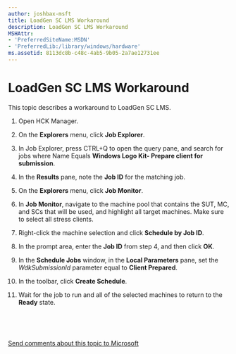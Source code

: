 ```yaml
---
author: joshbax-msft
title: LoadGen SC LMS Workaround
description: LoadGen SC LMS Workaround
MSHAttr:
- 'PreferredSiteName:MSDN'
- 'PreferredLib:/library/windows/hardware'
ms.assetid: 8113dc8b-c48c-4ab5-9b05-2a7ae12731ee
---
```


# LoadGen SC LMS Workaround


This topic describes a workaround to LoadGen SC LMS.

1.  Open HCK Manager.

2.  On the **Explorers** menu, click **Job Explorer**.

3.  In Job Explorer, press CTRL+Q to open the query pane, and search for jobs where Name Equals **Windows Logo Kit- Prepare client for submission**.

4.  In the **Results** pane, note the **Job ID** for the matching job.

5.  On the **Explorers** menu, click **Job Monitor**.

6.  In **Job Monitor**, navigate to the machine pool that contains the SUT, MC, and SCs that will be used, and highlight all target machines. Make sure to select all stress clients.

7.  Right-click the machine selection and click **Schedule by Job ID**.

8.  In the prompt area, enter the **Job ID** from step 4, and then click **OK**.

9.  In the **Schedule Jobs** window, in the **Local Parameters** pane, set the *WdkSubmissionId* parameter equal to **Client Prepared**.

10. In the toolbar, click **Create Schedule**.

11. Wait for the job to run and all of the selected machines to return to the **Ready** state.

 

 

[Send comments about this topic to Microsoft](mailto:wsddocfb@microsoft.com?subject=Documentation%20feedback%20%5Bp_hck\p_hck%5D:%20LoadGen%20SC%20LMS%20Workaround%20%20RELEASE:%20%284/27/2016%29&body=%0A%0APRIVACY%20STATEMENT%0A%0AWe%20use%20your%20feedback%20to%20improve%20the%20documentation.%20We%20don't%20use%20your%20email%20address%20for%20any%20other%20purpose,%20and%20we'll%20remove%20your%20email%20address%20from%20our%20system%20after%20the%20issue%20that%20you're%20reporting%20is%20fixed.%20While%20we're%20working%20to%20fix%20this%20issue,%20we%20might%20send%20you%20an%20email%20message%20to%20ask%20for%20more%20info.%20Later,%20we%20might%20also%20send%20you%20an%20email%20message%20to%20let%20you%20know%20that%20we've%20addressed%20your%20feedback.%0A%0AFor%20more%20info%20about%20Microsoft's%20privacy%20policy,%20see%20http://privacy.microsoft.com/default.aspx. "Send comments about this topic to Microsoft")




